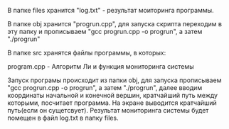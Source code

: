 В папке files хранится "log.txt" - результат моиторинга программы.

В папке obj  хранится "progrun.cpp", для запуска скрипта переходим в эту папку и прописываем "gcc progrun.cpp -o progrun", а затем "./progrun"

В папке src хранятся файлы программы, в которых:

program.cpp - Алгоритм Ли и функция мониторинга системы

Запуск програмы происходит из папки obj, для запуска прописываем "gcc progrun.cpp -o progrun", а затем "./progrun", далее вводим координаты начальной и конечной вершин, кратчайший путь между которыми, посчитает программа. На экране выводится кратчайший путь(если он сущетсвует). Результат мониторинга системы будет помещен в файл log.txt в папку files.
